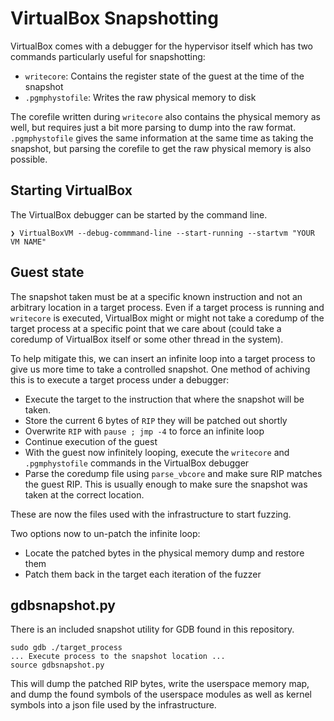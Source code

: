 # VirtualBox Snapshotting

VirtualBox comes with a debugger for the hypervisor itself which has two commands
particularly useful for snapshotting:

* `writecore`: Contains the register state of the guest at the time of the snapshot
* `.pgmphystofile`: Writes the raw physical memory to disk

The corefile written during `writecore` also contains the physical memory as well, but
requires just a bit more parsing to dump into the raw format. `.pgmphystofile` gives the
same information at the same time as taking the snapshot, but parsing the corefile to get
the raw physical memory is also possible.

## Starting VirtualBox

The VirtualBox debugger can be started by the command line. 

```
❯ VirtualBoxVM --debug-commmand-line --start-running --startvm "YOUR VM NAME" 
```

## Guest state

The snapshot taken must be at a specific known instruction and not an arbitrary location
in a target process. Even if a target process is running and `writecore` is executed,
VirtualBox might or might not take a coredump of the target process at a specific point
that we care about (could take a coredump of VirtualBox itself or some other thread in
the system).

To help mitigate this, we can insert an infinite loop into a target process to give us
more time to take a controlled snapshot. One method of achiving this is to execute a
target process under a debugger:

* Execute the target to the instruction that where the snapshot will be taken. 
* Store the current 6 bytes of `RIP` they will be patched out shortly
* Overwrite `RIP` with `pause ; jmp -4` to force an infinite loop
* Continue execution of the guest
* With the guest now infinitely looping, execute the `writecore` and `.pgmphystofile` 
  commands in the VirtualBox debugger
* Parse the coredump file using `parse_vbcore` and make sure RIP matches the guest RIP.
  This is usually enough to make sure the snapshot was taken at the correct location.

These are now the files used with the infrastructure to start fuzzing. 

Two options now to un-patch the infinite loop:

* Locate the patched bytes in the physical memory dump and restore them 
* Patch them back in the target each iteration of the fuzzer


## gdbsnapshot.py

There is an included snapshot utility for GDB found in this repository.

```
sudo gdb ./target_process
... Execute process to the snapshot location ...
source gdbsnapshot.py
```

This will dump the patched RIP bytes, write the userspace memory map, and dump the found
symbols of the userspace modules as well as kernel symbols into a json file used by the
infrastructure.
